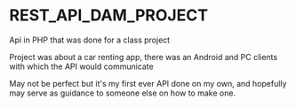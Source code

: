 # REST_API_DAM_PROJECT
Api in PHP that was done for a class project

Project was about a car renting app, there was an Android and PC clients with which the API would communicate


May not be perfect but it's my first ever API done on my own, and hopefully may serve as guidance to someone else on how to make one.
